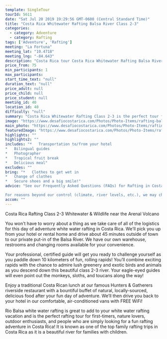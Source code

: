 ```yaml
---
template: SingleTour
tourId: 5611
date: "Sat Jul 20 2019 19:29:56 GMT-0600 (Central Standard Time)"
title: "Costa Rica Whitewater Rafting Balsa River Class 2-3"
categories: 
  - category: Adventure
  - category: Rafting
tags: ['Adventure', 'Rafting']
meeting: "La Fortuna"
meeting_lat: "10.4718"
meeting_lng: "-84.643"
description: "Costa Rica tour Costa Rica Whitewater Rafting Balsa River Class 2-3, id 5611"
price_from: 75
min_participants: 1
max_participants: 
start_time_text: "null"
duration_text: "null"
price_adult: null
price_child: null
price_student: null
meeting_id: 40
location_id: 40
difficulty: "null"
summary: "Costa Rica Whitewater Rafting Class 2-3 is the perfect tour for nature lovers, outdoor enthusiasts, and people who are looking for an easy-going rafting adventure in the Arenal, Costa Rica area. We are a certified rafting company with professional rafting guides who love what they do! You start off the day by getting thorough paddling and safety instructions and then suit you up with safety gear to prepare for your exciting rafting adve..."
image: "https://www.desafiocostarica.com/Photos/Photo-Items/rafting-balsa-river-class-2-3-whitewater-wildlife-near-arenal-1457740006.jpg"
main_photo: "https://www.desafiocostarica.com/Photos/Photo-Items/rafting-balsa-river-class-2-3-whitewater-wildlife-near-arenal-1457740006.jpg"
featuredImage: "https://www.desafiocostarica.com/Photos/Photo-Items/rafting-balsa-river-class-2-3-whitewater-wildlife-near-arenal-1457740006.jpg"
highlights: ""
highlights2: ""
includes: "*   Transportation to/from your hotel
*   Bilingual guides
*   Photographer
*   Tropical fruit break
*   Delicious meal"
excludes: ""
bring: "*   Clothes to get wet in
*   Change of clothes
*   Secure shoes and a big smile!"
advice: "See our Frequently Asked Questions (FAQs) for Rafting in Costa RicaHave a look at our Adventure Waiver if you have questions about our Costa Rica adventure tour policies.We sell dry bags and Chum sunglass holders, river shoes, and commemorative souvenir Rio Balsa t-shirts at our office and in our EGO Store in case you need any last-minute supplies.

For reasons beyond our control (climate, river levels, etc.), we may change to a more suitable tour with an equal or similar adventure appeal or offer other tour options. We reserve the right to cancel a trip due to unfavorable conditions and will only run a tour according to our company policies. We have the most flexible cancellation policy in the industry: full refund is given if (on rare occasion) no tour is run. Adventure tours involve some inherent risk and physical exertion, so you must be in good physical condition to attempt them. As the pioneering rafting company in Costa Rica's wet & wild Northern Zone, we only have 2 rules: 1) Be Safe! and 2) Have Serious Fun! NOTE: We have an extra transport charge for hotels outside of our normal pick-up zone."
accom: ""
---
```

Costa Rica Rafting Class 2-3 Whitewater & Wildlife near the Arenal Volcano

You won't have to worry about a thing as we take care of all of the logistics for this day of adventure white water rafting in Costa Rica. We'll pick you up from your hotel or rental home and drive about 45 minutes outside of town to our private put-in of the Balsa River. We have our own warehouse, restrooms and changing rooms available for your convenience.

Your professional, certified guide will get you ready to challenge yourself as you paddle down 10 kilometers of fun, rolling rapids! You’ll combine exciting rapids with the chance to admire lush greenery and exotic birds and animals as you descend down this beautiful class 2-3 river. Your eagle-eyed guides will even point out the monkeys, sloths, and toucans along the way!

Enjoy a traditional Costa Rican lunch at our famous Hunters & Gatherers riverside restaurant with a bountiful buffet of natural, locally-sourced, delicious food after your fun day of adventure. We’ll then drive you back to your hotel in our comfortable, air-conditioned vans with FREE WiFi!

Rio Balsa white water rafting is great to add to your white water rafting vacation and is the perfect rafting tour for first-timers, nature lovers, outdoor enthusiasts, and people who are simply looking for a fun rafting adventure in Costa Rica! It is known as one of the top family rafting trips in Costa Rica as it is a beautiful river for families with children.